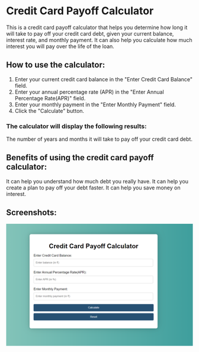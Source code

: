 # Credit Card Payoff Calculator

<p> This is a credit card payoff calculator that helps you determine how long it will take to pay off your credit card debt, given your current balance, interest rate, and monthly payment. It can also help you calculate how much interest you will pay over the life of the loan. <p>

## How to use the calculator:

1) Enter your current credit card balance in the "Enter Credit Card Balance" field.
2) Enter your annual percentage rate (APR) in the "Enter Annual Percentage Rate(APR)" field.
3) Enter your monthly payment in the "Enter Monthly Payment" field.
4) Click the "Calculate" button.

### The calculator will display the following results:

The number of years and months it will take to pay off your credit card debt.

## Benefits of using the credit card payoff calculator:

It can help you understand how much debt you really have.
It can help you create a plan to pay off your debt faster.
It can help you save money on interest.

## Screenshots:

![Screenshot](image.png)